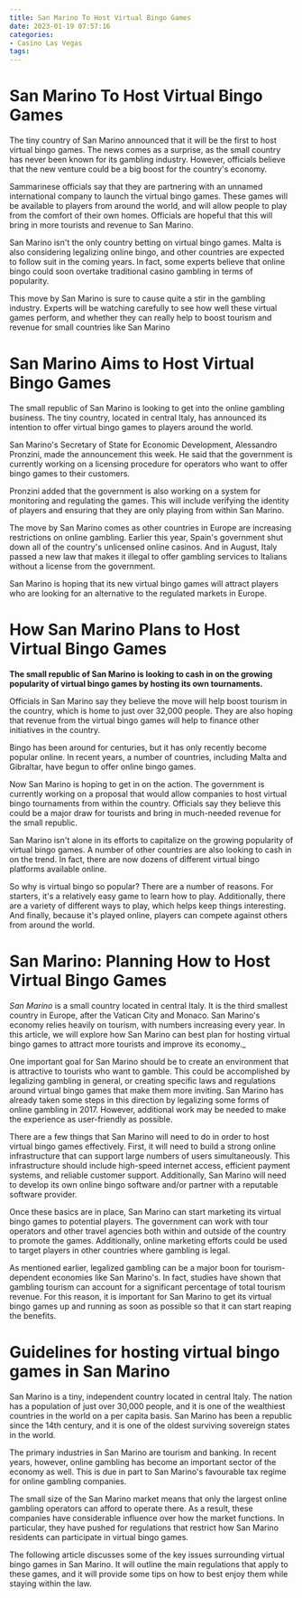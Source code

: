 ```yaml
---
title: San Marino To Host Virtual Bingo Games
date: 2023-01-19 07:57:16
categories:
- Casino Las Vegas
tags:
---
```



#  San Marino To Host Virtual Bingo Games

The tiny country of San Marino announced that it will be the first to host virtual bingo games. The news comes as a surprise, as the small country has never been known for its gambling industry. However, officials believe that the new venture could be a big boost for the country's economy.

 Sammarinese officials say that they are partnering with an unnamed international company to launch the virtual bingo games. These games will be available to players from around the world, and will allow people to play from the comfort of their own homes. Officials are hopeful that this will bring in more tourists and revenue to San Marino.

San Marino isn't the only country betting on virtual bingo games. Malta is also considering legalizing online bingo, and other countries are expected to follow suit in the coming years. In fact, some experts believe that online bingo could soon overtake traditional casino gambling in terms of popularity.

This move by San Marino is sure to cause quite a stir in the gambling industry. Experts will be watching carefully to see how well these virtual games perform, and whether they can really help to boost tourism and revenue for small countries like San Marino

#  San Marino Aims to Host Virtual Bingo Games

The small republic of San Marino is looking to get into the online gambling business. The tiny country, located in central Italy, has announced its intention to offer virtual bingo games to players around the world.

San Marino's Secretary of State for Economic Development, Alessandro Pronzini, made the announcement this week. He said that the government is currently working on a licensing procedure for operators who want to offer bingo games to their customers.

Pronzini added that the government is also working on a system for monitoring and regulating the games. This will include verifying the identity of players and ensuring that they are only playing from within San Marino.

The move by San Marino comes as other countries in Europe are increasing restrictions on online gambling. Earlier this year, Spain's government shut down all of the country's unlicensed online casinos. And in August, Italy passed a new law that makes it illegal to offer gambling services to Italians without a license from the government.

San Marino is hoping that its new virtual bingo games will attract players who are looking for an alternative to the regulated markets in Europe.

#  How San Marino Plans to Host Virtual Bingo Games

**The small republic of San Marino is looking to cash in on the growing popularity of virtual bingo games by hosting its own tournaments.**

Officials in San Marino say they believe the move will help boost tourism in the country, which is home to just over 32,000 people. They are also hoping that revenue from the virtual bingo games will help to finance other initiatives in the country.

Bingo has been around for centuries, but it has only recently become popular online. In recent years, a number of countries, including Malta and Gibraltar, have begun to offer online bingo games.

Now San Marino is hoping to get in on the action. The government is currently working on a proposal that would allow companies to host virtual bingo tournaments from within the country. Officials say they believe this could be a major draw for tourists and bring in much-needed revenue for the small republic.

San Marino isn't alone in its efforts to capitalize on the growing popularity of virtual bingo games. A number of other countries are also looking to cash in on the trend. In fact, there are now dozens of different virtual bingo platforms available online.

So why is virtual bingo so popular? There are a number of reasons. For starters, it's a relatively easy game to learn how to play. Additionally, there are a variety of different ways to play, which helps keep things interesting. And finally, because it's played online, players can compete against others from around the world.

#  San Marino: Planning How to Host Virtual Bingo Games

_San Marino_ is a small country located in central Italy. It is the third smallest country in Europe, after the Vatican City and Monaco. San Marino's economy relies heavily on tourism, with numbers increasing every year. In this article, we will explore how San Marino can best plan for hosting virtual bingo games to attract more tourists and improve its economy._

One important goal for San Marino should be to create an environment that is attractive to tourists who want to gamble. This could be accomplished by legalizing gambling in general, or creating specific laws and regulations around virtual bingo games that make them more inviting. San Marino has already taken some steps in this direction by legalizing some forms of online gambling in 2017. However, additional work may be needed to make the experience as user-friendly as possible.

There are a few things that San Marino will need to do in order to host virtual bingo games effectively. First, it will need to build a strong online infrastructure that can support large numbers of users simultaneously. This infrastructure should include high-speed internet access, efficient payment systems, and reliable customer support. Additionally, San Marino will need to develop its own online bingo software and/or partner with a reputable software provider.

Once these basics are in place, San Marino can start marketing its virtual bingo games to potential players. The government can work with tour operators and other travel agencies both within and outside of the country to promote the games. Additionally, online marketing efforts could be used to target players in other countries where gambling is legal.

As mentioned earlier, legalized gambling can be a major boon for tourism-dependent economies like San Marino's. In fact, studies have shown that gambling tourism can account for a significant percentage of total tourism revenue. For this reason, it is important for San Marino to get its virtual bingo games up and running as soon as possible so that it can start reaping the benefits.

#  Guidelines for hosting virtual bingo games in San Marino

San Marino is a tiny, independent country located in central Italy. The nation has a population of just over 30,000 people, and it is one of the wealthiest countries in the world on a per capita basis. San Marino has been a republic since the 14th century, and it is one of the oldest surviving sovereign states in the world.

The primary industries in San Marino are tourism and banking. In recent years, however, online gambling has become an important sector of the economy as well. This is due in part to San Marino's favourable tax regime for online gambling companies.

The small size of the San Marino market means that only the largest online gambling operators can afford to operate there. As a result, these companies have considerable influence over how the market functions. In particular, they have pushed for regulations that restrict how San Marino residents can participate in virtual bingo games.

The following article discusses some of the key issues surrounding virtual bingo games in San Marino. It will outline the main regulations that apply to these games, and it will provide some tips on how to best enjoy them while staying within the law.